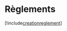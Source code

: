 # Règlements

[!include[creationreglement](reglements.creationreglement.autogen.md)]





















